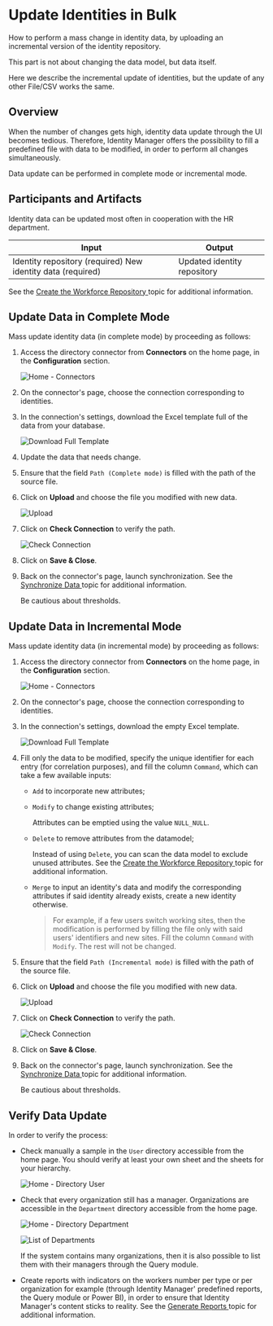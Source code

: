 # Update Identities in Bulk

How to perform a mass change in identity data, by uploading an incremental version of the identity
repository.

This part is not about changing the data model, but data itself.

Here we describe the incremental update of identities, but the update of any other File/CSV works
the same.

## Overview

When the number of changes gets high, identity data update through the UI becomes tedious.
Therefore, Identity Manager offers the possibility to fill a predefined file with data to be
modified, in order to perform all changes simultaneously.

Data update can be performed in complete mode or incremental mode.

## Participants and Artifacts

Identity data can be updated most often in cooperation with the HR department.

| Input                                                       | Output                      |
| ----------------------------------------------------------- | --------------------------- |
| Identity repository (required) New identity data (required) | Updated identity repository |

See the [ Create the Workforce Repository ](/docs/identitymanager/6.2/identitymanager/user-guide/set-up/initial-identities-loading/index.md)
topic for additional information.

## Update Data in Complete Mode

Mass update identity data (in complete mode) by proceeding as follows:

1. Access the directory connector from **Connectors** on the home page, in the **Configuration**
   section.

   ![Home - Connectors](/img/product_docs/identitymanager/identitymanager/user-guide/set-up/synchronization/home_connectors_v602.webp)

2. On the connector's page, choose the connection corresponding to identities.
3. In the connection's settings, download the Excel template full of the data from your database.

   ![Download Full Template](/img/product_docs/identitymanager/identitymanager/user-guide/maintain/identity-data-modification/mass-update/datamodif_downloadtemplatedata_v602.webp)

4. Update the data that needs change.
5. Ensure that the field `Path (Complete mode)` is filled with the path of the source file.
6. Click on **Upload** and choose the file you modified with new data.

   ![Upload](/img/product_docs/identitymanager/identitymanager/user-guide/maintain/identity-data-modification/mass-update/connection_upload_v602.webp)

7. Click on **Check Connection** to verify the path.

   ![Check Connection](/img/product_docs/identitymanager/identitymanager/user-guide/set-up/connect-system/connection-creation/connectioncreation_checkconnection_v602.webp)

8. Click on **Save & Close**.
9. Back on the connector's page, launch synchronization. See the
   [ Synchronize Data ](/docs/identitymanager/6.2/identitymanager/user-guide/set-up/synchronization/index.md) topic for additional information.

   Be cautious about thresholds.

## Update Data in Incremental Mode

Mass update identity data (in incremental mode) by proceeding as follows:

1. Access the directory connector from **Connectors** on the home page, in the **Configuration**
   section.

   ![Home - Connectors](/img/product_docs/identitymanager/identitymanager/user-guide/set-up/synchronization/home_connectors_v602.webp)

2. On the connector's page, choose the connection corresponding to identities.
3. In the connection's settings, download the empty Excel template.

   ![Download Full Template](/img/product_docs/identitymanager/identitymanager/user-guide/maintain/identity-data-modification/mass-update/datamodif_downloadtemplateempty_v602.webp)

4. Fill only the data to be modified, specify the unique identifier for each entry (for correlation
   purposes), and fill the column `Command`, which can take a few available inputs:

   - `Add` to incorporate new attributes;
   - `Modify` to change existing attributes;

     Attributes can be emptied using the value `NULL_NULL`.

   - `Delete` to remove attributes from the datamodel;

     Instead of using `Delete`, you can scan the data model to exclude unused attributes. See the
     [ Create the Workforce Repository ](/docs/identitymanager/6.2/identitymanager/user-guide/set-up/initial-identities-loading/index.md)
     topic for additional information.

   - `Merge` to input an identity's data and modify the corresponding attributes if said identity
     already exists, create a new identity otherwise.
     > For example, if a few users switch working sites, then the modification is performed by
     > filling the file only with said users' identifiers and new sites. Fill the column
     > `Command` with `Modify`. The rest will not be changed.

5. Ensure that the field `Path (Incremental mode)` is filled with the path of the source file.
6. Click on **Upload** and choose the file you modified with new data.

   ![Upload](/img/product_docs/identitymanager/identitymanager/user-guide/maintain/identity-data-modification/mass-update/connection_upload_v602.webp)

7. Click on **Check Connection** to verify the path.

   ![Check Connection](/img/product_docs/identitymanager/identitymanager/user-guide/set-up/connect-system/connection-creation/connectioncreation_checkconnection_v602.webp)

8. Click on **Save & Close**.
9. Back on the connector's page, launch synchronization. See the
   [ Synchronize Data ](/docs/identitymanager/6.2/identitymanager/user-guide/set-up/synchronization/index.md) topic for additional information.

   Be cautious about thresholds.

## Verify Data Update

In order to verify the process:

- Check manually a sample in the `User` directory accessible from the home page. You should verify
  at least your own sheet and the sheets for your hierarchy.

  ![Home - Directory User](/img/product_docs/identitymanager/identitymanager/user-guide/set-up/configure-workflows/home_directoryuser_v523.webp)

- Check that every organization still has a manager. Organizations are accessible in the
  `Department` directory accessible from the home page.

  ![Home - Directory Department](/img/product_docs/identitymanager/identitymanager/user-guide/set-up/initial-identities-loading/load-identities/home_directorydepartment_v523.webp)

  ![List of Departments](/img/product_docs/identitymanager/identitymanager/user-guide/set-up/initial-identities-loading/load-identities/initialload_departments_v602.webp)

  If the system contains many organizations, then it is also possible to list them with their
  managers through the Query module.

- Create reports with indicators on the workers number per type or per organization for example
  (through Identity Manager' predefined reports, the Query module or Power BI), in order to ensure
  that Identity Manager's content sticks to reality. See the
  [ Generate Reports ](/docs/identitymanager/6.2/identitymanager/user-guide/administrate/reporting/index.md) topic for additional information.
